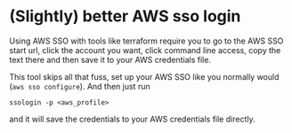 # (Slightly) better AWS sso login

Using AWS SSO with tools like terraform require you to go to the AWS SSO start url, click the account you want, click command line access, copy the text there and then save it to your AWS credentials file. 

This tool skips all that fuss, set up your AWS SSO like you normally would (`aws sso configure`). And then just run

```
ssologin -p <aws_profile> 
```

and it will save the credentials to your AWS credentials file directly.